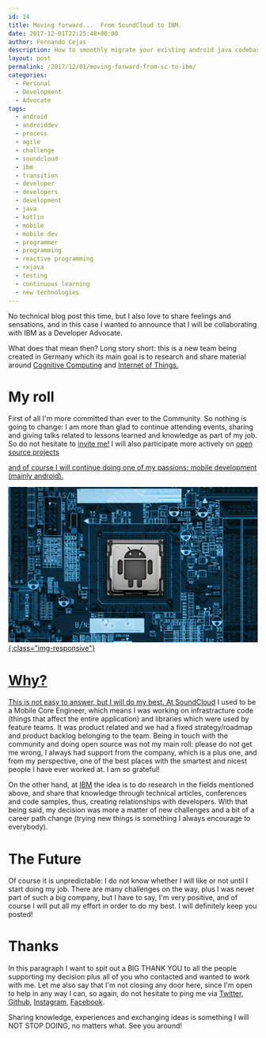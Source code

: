 ```yaml
---
id: 14
title: Moving forward...  From SoundCloud to IBM.
date: 2017-12-01T22:25:48+00:00
author: Fernando Cejas
description: How to smoothly migrate your existing android java codebase to kotlin. These principles can also be applied to any existing technology being introduced.  
layout: post
permalink: /2017/12/01/moving-forward-from-sc-to-ibm/
categories:
  - Personal
  - Development
  - Advocate
tags:
  - android
  - androiddev
  - process
  - agile
  - challenge
  - soundcloud
  - ibm
  - transition
  - developer
  - developers
  - development
  - java
  - kotlin
  - mobile
  - mobile dev
  - programmer
  - programming
  - reactive programming
  - rxjava
  - testing
  - continuous learning
  - new technologies
---
```

<p class="justify"><span class="boldtext">No technical blog post this time</span>, but I also love to share feelings and sensations, and in this case I wanted to announce that I will be collaborating with <span <span class="boldtext">IBM as a Developer Advocate.</span></p> 

<p class="justify"><span class="boldtext">What does that mean then?</span> <span class="underlinetext">Long story short:</span> this is a new team being created in Germany which its main goal is to research and share material around <a href="https://en.wikipedia.org/wiki/Cognitive_computing" target="_blank">Cognitive Computing</a> and <a href="https://en.wikipedia.org/wiki/Internet_of_things" target="_blank">Internet of Things.</a></p>


# My roll

<p class="justify"><span class="boldtext">First of all I'm more committed than ever to the Community.</span> So nothing is going to change: I am more than glad to continue attending events, sharing and giving talks related to lessons learned and knowledge as part of my job. So do not hesitate to <a href="https://twitter.com/fernando_cejas/" target="_blank">invite me!</a> I will also participate more actively on <a href="https://github.com/android10" target="_blank">open source projects</p> and of course I will continue doing one of my passions: <span class="boldtext">mobile development (mainly android).</span></p>

![fernando-cejas](/assets/images/cognitive_android.png){:class="img-responsive"}


# Why?

<p class="justify"><span class="boldtext">This is not easy to answer,</span> but I will do my best. At <a href="https://soundcloud.com/" target="_blank">SoundCloud</a> I used to be a <span class="boldtext">Mobile Core Engineer, which means I was working on infrastracture code (things that affect the entire application) and libraries which were used by feature teams.</span> It was product related and we had a fixed strategy/roadmap and product backlog belonging to the team. Being in touch with the community and doing open source was not my main roll: please do not get me wrong, <span class="boldtext">I always had support from the company, which is a plus one, and from my perspective, one of the best places with the smartest and nicest people I have ever worked at. I am so grateful!</span></p>  

<p class="justify">On the other hand, at <a href="https://www.ibm.com/us-en/" target="_blank">IBM</a> the idea is to <span class="boldtext">do research in the fields mentioned above, and share that knowledge through technical articles, conferences and code samples,</span> thus, creating relationships with developers. With that being said, my decision was more a matter of <span class="boldtext">new challenges</span> and a bit of a <span class="boldtext">career path change</span> (trying new things is something I always encourage to everybody).</p>


# The Future

<p class="justify"><span class="boldtext">Of course it is unpredictable:</span> I do not know whether I will like or not until I start doing my job. There are many challenges on the way, plus I was never part of such a big company, but I have to say, <span class="boldtext">I'm very positive,</span> and of course I will put all my effort in order to do my best. I will definitely keep you posted!</p>


# Thanks

<p class="justify">In this paragraph I want to spit out a <span class="boldtext">BIG THANK YOU</span> to all the people supporting my decision plus all of you who contacted and wanted to work with me. Let me also say that <span class="boldtext">I'm not closing any door here,</span> since I'm open to help in any way I can, so again, do not hesitate to ping me via <a href="https://twitter.com/fernando_cejas/" target="_blank">Twitter</a>, <a href="https://github.com/android10" target="_blank">Github</a>, <a href="https://www.instagram.com/fernando_cejas/" target="_blank">Instagram</a>, <a href="https://www.facebook.com/Penano" target="_blank">Facebook</a>.</p>

<p class="justify"><span class="boldtext">Sharing knowledge, experiences and exchanging ideas is something I will NOT STOP DOING, no matters what.</span> See you around!</p>